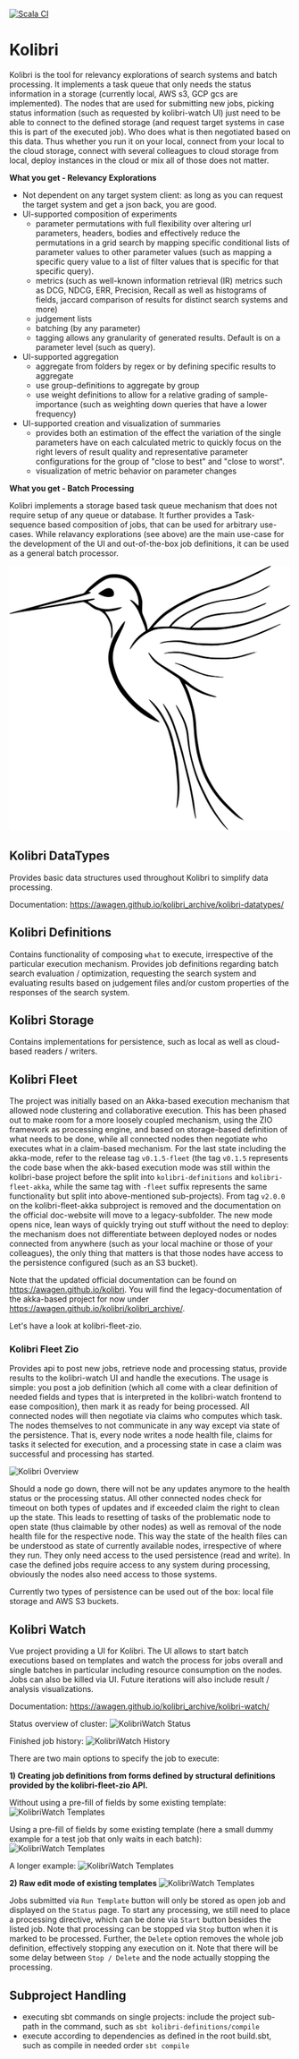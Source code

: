 [![Scala CI](https://github.com/awagen/kolibri/actions/workflows/scala.yml/badge.svg?event=push)](https://github.com/awagen/kolibri/actions/workflows/scala.yml)

# Kolibri
Kolibri is the tool for relevancy explorations of search systems and batch processing.
It implements a task queue that only needs the status information in a storage (currently local, AWS s3, GCP gcs are implemented).
The nodes that are used for submitting new jobs, picking status information (such as requested by kolibri-watch UI) just need to be 
able to connect to the defined storage (and request target systems in case this is part of the executed job). Who does what is then negotiated based on this data.
Thus whether you run it on your local, connect from your local to the cloud storage, connect with several colleagues to cloud storage from local,
deploy instances in the cloud or mix all of those does not matter.

**What you get - Relevancy Explorations**
- Not dependent on any target system client: as long as you can request the target system and get a json back,
  you are good.
- UI-supported composition of experiments
  - parameter permutations with full flexibility over altering url parameters, headers, bodies and effectively reduce the permutations
    in a grid search by mapping specific conditional lists of parameter values to other parameter values
    (such as mapping a specific query value to a list of filter values that is specific for that specific query).
  - metrics (such as well-known information retrieval (IR) metrics such as DCG, NDCG, ERR, Precision, Recall as well 
    as histograms of fields, jaccard comparison of results for distinct search systems and more)
  - judgement lists
  - batching (by any parameter)
  - tagging allows any granularity of generated results. Default is on a parameter level (such as query).
- UI-supported aggregation 
  - aggregate from folders by regex or by defining specific results to aggregate
  - use group-definitions to aggregate by group
  - use weight definitions to allow for a relative grading of sample-importance (such as weighting down queries that
    have a lower frequency)
- UI-supported creation and visualization of summaries
  - provides both an estimation of the effect the variation of the single parameters have on each calculated metric to quickly focus on the 
    right levers of result quality and representative parameter configurations for the group of "close to best" and "close to worst".
  - visualization of metric behavior on parameter changes


**What you get - Batch Processing**

Kolibri implements a storage based task queue mechanism that does not require setup of any queue or database.
It further provides a Task-sequence based composition of jobs, that can be used for arbitrary use-cases.
While relavancy explorations (see above) are the main use-case for the development of the UI and out-of-the-box
job definitions, it can be used as a general batch processor.


![Alt text](images/kolibri.svg?raw=true "Kolibri")

## Kolibri DataTypes
Provides basic data structures used throughout Kolibri to simplify data
processing.

Documentation: <https://awagen.github.io/kolibri_archive/kolibri-datatypes/>

## Kolibri Definitions
Contains functionality of composing ```what``` to execute, irrespective of the particular execution mechanism.
Provides job definitions regarding batch search evaluation / optimization, requesting the search system
and evaluating results based on judgement files and/or custom properties
of the responses of the search system.

## Kolibri Storage
Contains implementations for persistence, such as local as well as cloud-based readers / writers.

## Kolibri Fleet
The project was initially based on an Akka-based execution mechanism that allowed node clustering and 
collaborative execution. This has been phased out to make room for a more loosely coupled mechanism,
using the ZIO framework as processing engine, and based on storage-based definition of what needs to be done,
while all connected nodes then negotiate who executes what in a claim-based mechanism.
For the last state including the akka-mode, refer to the release tag ```v0.1.5-fleet``` (the tag ```v0.1.5``` represents
the code base when the akk-based execution mode was still within the kolibri-base project before the split into 
```kolibri-definitions``` and ```kolibri-fleet-akka```, while the same tag with ```-fleet``` suffix represents the 
same functionality but split into above-mentioned sub-projects).
From tag ```v2.0.0``` on the kolibri-fleet-akka subproject is removed and the documentation on the official doc-website 
will move to a legacy-subfolder.
The new mode opens nice, lean ways of quickly trying out stuff without the need to deploy: the mechanism does not differentiate
between deployed nodes or nodes connected from anywhere (such as your local machine or those of your colleagues), 
the only thing that matters is that those nodes have access to the persistence configured (such as an S3 bucket).

Note that the updated official documentation can be found on <https://awagen.github.io/kolibri>.
You will find the legacy-documentation of the akka-based project for now under
<https://awagen.github.io/kolibri/kolibri_archive/>.

Let's have a look at kolibri-fleet-zio.

### Kolibri Fleet Zio
Provides api to post new jobs, retrieve node and processing status, provide results to the kolibri-watch UI 
and handle the executions. The usage is simple: you post a job definition (which all come with a clear definition
of needed fields and types that is interpreted in the kolibri-watch frontend to ease composition),
then mark it as ready for being processed. All connected nodes will then negotiate via claims who computes which
task. The nodes themselves to not communicate in any way except via state of the persistence.
That is, every node writes a node health file, claims for tasks it selected for execution, and a processing state
in case a claim was successful and processing has started.

![Kolibri Overview](docs_material/kolibri_overview.png?raw=true "Kolibri Overview")

Should a node go down, there will not be any updates anymore to the health status or the processing status.
All other connected nodes check for timeout on both types of updates and if exceeded claim the right to clean up
the state. This leads to resetting of tasks of the problematic node to open state (thus claimable by other nodes)
as well as removal of the node health file for the respective node. This way the state of the health files can
be understood as state of currently available nodes, irrespective of where they run.
They only need access to the used persistence (read and write). In case the defined jobs require access to any
system during processing, obviously the nodes also need access to those systems.

Currently two types of persistence can be used out of the box: local file storage and AWS S3 buckets.



## Kolibri Watch
Vue project providing a UI for Kolibri.
The UI allows to start batch executions based on templates and watch the process for jobs overall
and single batches in particular including resource consumption on the nodes.
Jobs can also be killed via UI.
Future iterations will also include result / analysis visualizations.

Documentation: <https://awagen.github.io/kolibri_archive/kolibri-watch/>

Status overview of cluster:
![KolibriWatch Status](images/Status.png?raw=true "KolibriWatch Status")

Finished job history:
![KolibriWatch History](images/History.png?raw=true "KolibriWatch Finished Jobs")

There are two main options to specify the job to execute:

**1) Creating job definitions from forms defined by structural definitions provided by the kolibri-fleet-zio API.**

Without using a pre-fill of fields by some existing template:
![KolibriWatch Templates](images/Create_Form_Empty.png?raw=true "KolibriWatch Form1")

Using a pre-fill of fields by some existing template (here a small dummy example for a test job that only waits in each batch):
![KolibriWatch Templates](images/Create_Form_SmallExample.png?raw=true "KolibriWatch Form2")

A longer example:
![KolibriWatch Templates](images/Create_Form_FillIn_Template.png?raw=true "KolibriWatch Form3")


**2) Raw edit mode of existing templates**
![KolibriWatch Templates](images/Create_Raw_Template_Edit.png?raw=true "KolibriWatch Form4")


Jobs submitted via ```Run Template``` button will only be stored as open job and displayed on the ```Status``` page.
To start any processing, we still need to place a processing directive, which can be done via ```Start``` button 
besides the listed job. Note that processing can be stopped via ```Stop``` button when it is marked to be processed.
Further, the ```Delete``` option removes the whole job definition, effectively stopping any execution on it.
Note that there will be some delay between ```Stop / Delete``` and the node actually stopping the processing.

  
## Subproject Handling
- executing sbt commands on single projects: include the project sub-path
in the command, such as ```sbt kolibri-definitions/compile```
- execute according to dependencies as defined in the root build.sbt, such as
compile in needed order ```sbt compile```

